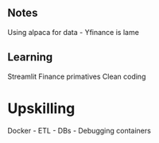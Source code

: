 ## Notes
Using alpaca for data - Yfinance is lame


## Learning
Streamlit
Finance primatives
Clean coding

# Upskilling
Docker - ETL - DBs - Debugging containers